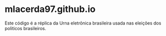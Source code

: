# mlacerda97.github.io
Este código é a réplica da Urna eletrônica brasileira usada nas eleições dos politicos brasileiros.
